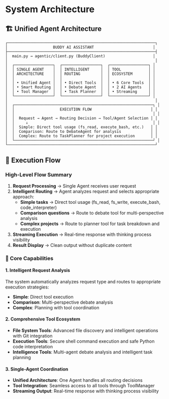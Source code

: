 # System Architecture

## 🏗️ Unified Agent Architecture

```
┌─────────────────────────────────────────────────────────────────┐
│                    BUDDY AI ASSISTANT                          │
├─────────────────────────────────────────────────────────────────┤
│  main.py → agentic/client.py (BuddyClient)                     │
│                                                                 │
│  ┌─────────────────┐  ┌─────────────────┐  ┌─────────────────┐ │
│  │ SINGLE AGENT    │  │ INTELLIGENT     │  │ TOOL            │ │
│  │ ARCHITECTURE    │  │ ROUTING         │  │ ECOSYSTEM       │ │
│  │                 │  │                 │  │                 │ │
│  │ • Unified Agent │  │ • Direct Tools  │  │ • 6 Core Tools  │ │
│  │ • Smart Routing │  │ • Debate Agent  │  │ • 2 AI Agents   │ │
│  │ • Tool Manager  │  │ • Task Planner  │  │ • Streaming     │ │
│  └─────────────────┘  └─────────────────┘  └─────────────────┘ │
│                                                                 │
│  ┌─────────────────────────────────────────────────────────────┐ │
│  │                    EXECUTION FLOW                          │ │
│  │                                                             │ │
│  │  Request → Agent → Routing Decision → Tool/Agent Selection │ │
│  │     ↓                                                       │ │
│  │  Simple: Direct tool usage (fs_read, execute_bash, etc.)   │ │
│  │  Comparison: Route to DebateAgent for analysis             │ │
│  │  Complex: Route to TaskPlanner for project execution       │ │
│  └─────────────────────────────────────────────────────────────┘ │
└─────────────────────────────────────────────────────────────────┘
```

## 🔄 Execution Flow

### High-Level Flow Summary
1. **Request Processing** → Single Agent receives user request
2. **Intelligent Routing** → Agent analyzes request and selects appropriate approach:
   - **Simple tasks** → Direct tool usage (fs_read, fs_write, execute_bash, code_interpreter)
   - **Comparison questions** → Route to debate tool for multi-perspective analysis
   - **Complex projects** → Route to planner tool for task breakdown and execution
3. **Streaming Execution** → Real-time response with thinking process visibility
4. **Result Display** → Clean output without duplicate content

### 🧠 Core Capabilities

#### 1. Intelligent Request Analysis
The system automatically analyzes request type and routes to appropriate execution strategies:
- **Simple**: Direct tool execution
- **Comparison**: Multi-perspective debate analysis  
- **Complex**: Planning with tool coordination

#### 2. Comprehensive Tool Ecosystem
- **File System Tools**: Advanced file discovery and intelligent operations with Git integration
- **Execution Tools**: Secure shell command execution and safe Python code interpretation
- **Intelligence Tools**: Multi-agent debate analysis and intelligent task planning

#### 3. Single-Agent Coordination
- **Unified Architecture**: One Agent handles all routing decisions
- **Tool Integration**: Seamless access to all tools through ToolManager
- **Streaming Output**: Real-time response with thinking process visibility
